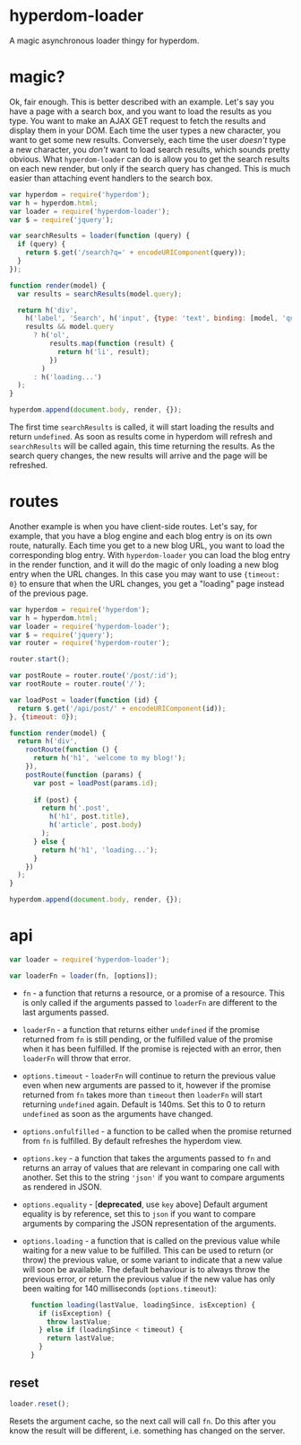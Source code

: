 # hyperdom-loader

A magic asynchronous loader thingy for hyperdom.

# magic?

Ok, fair enough. This is better described with an example. Let's say you have a page with a search box, and you want to load the results as you type. You want to make an AJAX GET request to fetch the results and display them in your DOM. Each time the user types a new character, you want to get some new results. Conversely, each time the user _doesn't_ type a new character, you _don't_ want to load search results, which sounds pretty obvious. What `hyperdom-loader` can do is allow you to get the search results on each new render, but only if the search query has changed. This is much easier than attaching event handlers to the search box.

```js
var hyperdom = require('hyperdom');
var h = hyperdom.html;
var loader = require('hyperdom-loader');
var $ = require('jquery');

var searchResults = loader(function (query) {
  if (query) {
    return $.get('/search?q=' + encodeURIComponent(query));
  }
});

function render(model) {
  var results = searchResults(model.query);

  return h('div',
    h('label', 'Search', h('input', {type: 'text', binding: [model, 'query']})),
    results && model.query
      ? h('ol',
          results.map(function (result) {
            return h('li', result);
          })
        )
      : h('loading...')
  );
}

hyperdom.append(document.body, render, {});
```

The first time `searchResults` is called, it will start loading the results and return `undefined`. As soon as results come in hyperdom will refresh and `searchResults` will be called again, this time returning the results. As the search query changes, the new results will arrive and the page will be refreshed.

# routes

Another example is when you have client-side routes. Let's say, for example, that you have a blog engine and each blog entry is on its own route, naturally. Each time you get to a new blog URL, you want to load the corresponding blog entry. With `hyperdom-loader` you can load the blog entry in the render function, and it will do the magic of only loading a new blog entry when the URL changes. In this case you may want to use `{timeout: 0}` to ensure that when the URL changes, you get a "loading" page instead of the previous page.

```js
var hyperdom = require('hyperdom');
var h = hyperdom.html;
var loader = require('hyperdom-loader');
var $ = require('jquery');
var router = require('hyperdom-router');

router.start();

var postRoute = router.route('/post/:id');
var rootRoute = router.route('/');

var loadPost = loader(function (id) {
  return $.get('/api/post/' + encodeURIComponent(id));
}, {timeout: 0});

function render(model) {
  return h('div',
    rootRoute(function () {
      return h('h1', 'welcome to my blog!');
    }),
    postRoute(function (params) {
      var post = loadPost(params.id);
      
      if (post) {
        return h('.post',
          h('h1', post.title),
          h('article', post.body)
        );
      } else {
        return h('h1', 'loading...');
      }
    })
  );
}

hyperdom.append(document.body, render, {});
```

# api

```js
var loader = require('hyperdom-loader');

var loaderFn = loader(fn, [options]);
```

* `fn` - a function that returns a resource, or a promise of a resource. This is only called if the arguments passed to `loaderFn` are different to the last arguments passed.
* `loaderFn` - a function that returns either `undefined` if the promise returned from `fn` is still pending, or the fulfilled value of the promise when it has been fulfilled. If the promise is rejected with an error, then `loaderFn` will throw that error.
* `options.timeout` - `loaderFn` will continue to return the previous value even when new arguments are passed to it, however if the promise returned from `fn` takes more than `timeout` then `loaderFn` will start returning `undefined` again. Default is 140ms. Set this to 0 to return `undefined` as soon as the arguments have changed.
* `options.onfulfilled` - a function to be called when the promise returned from `fn` is fulfilled. By default refreshes the hyperdom view.
* `options.key` - a function that takes the arguments passed to `fn` and returns an array of values that are relevant in comparing one call with another. Set this to the string `'json'` if you want to compare arguments as rendered in JSON.
* `options.equality` - [**deprecated**, use `key` above] Default argument equality is by reference, set this to `json` if you want to compare arguments by comparing the JSON representation of the arguments.
* `options.loading` - a function that is called on the previous value while waiting for a new value to be fulfilled. This can be used to return (or throw) the previous value, or some variant to indicate that a new value will soon be available. The default behaviour is to always throw the previous error, or return the previous value if the new value has only been waiting for 140 milliseconds (`options.timeout`):

    ```js
      function loading(lastValue, loadingSince, isException) {
        if (isException) {
          throw lastValue;
        } else if (loadingSince < timeout) {
          return lastValue;
        }
      }
    ```

## reset

```js
loader.reset();
```

Resets the argument cache, so the next call will call `fn`. Do this after you know the result will be different, i.e. something has changed on the server.
